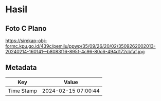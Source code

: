 # Hasil

## Foto C Plano

https://sirekap-obj-formc.kpu.go.id/439c/pemilu/ppwp/35/09/26/20/02/3509262002013-20240214-160141--b8083f16-895f-4c96-80c6-494d172cbfaf.jpg


## Metadata

| Key        | Value               |
| ---------- | ------------------- |
| Time Stamp | 2024-02-15 07:00:44 |



